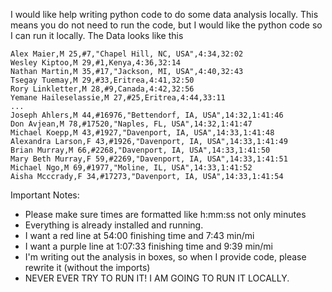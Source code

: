 I would like help writing python code to do some data analysis locally. This means you do not need to run the code, but I would like the python code so I can run it locally. 
The Data looks like this
```Name,Age,Bib,Location,Pace,Finish Time
Alex Maier,M 25,#7,"Chapel Hill, NC, USA",4:34,32:02
Wesley Kiptoo,M 29,#1,Kenya,4:36,32:14
Nathan Martin,M 35,#17,"Jackson, MI, USA",4:40,32:43
Tsegay Tuemay,M 29,#33,Eritrea,4:41,32:50
Rory Linkletter,M 28,#9,Canada,4:42,32:56
Yemane Haileselassie,M 27,#25,Eritrea,4:44,33:11
...
Joseph Ahlers,M 44,#16976,"Bettendorf, IA, USA",14:32,1:41:46
Don Avjean,M 78,#17520,"Naples, FL, USA",14:32,1:41:47
Michael Koepp,M 43,#1927,"Davenport, IA, USA",14:33,1:41:48
Alexandra Larson,F 43,#1926,"Davenport, IA, USA",14:33,1:41:49
Brian Murray,M 66,#2268,"Davenport, IA, USA",14:33,1:41:50
Mary Beth Murray,F 59,#2269,"Davenport, IA, USA",14:33,1:41:51
Michael Ngo,M 69,#1977,"Moline, IL, USA",14:33,1:41:52
Aisha Mcccrady,F 34,#17273,"Davenport, IA, USA",14:33,1:41:54
```

Important Notes:
- Please make sure times are formatted like h:mm:ss not only minutes
- Everything is already installed and running. 
- I want a red line at 54:00 finishing time and 7:43 min/mi
- I want a purple line at 1:07:33 finishing time and 9:39 min/mi
- I'm writing out the analysis in boxes, so when I provide code, please rewrite it (without the imports)
- NEVER EVER TRY TO RUN IT! I AM GOING TO RUN IT LOCALLY.